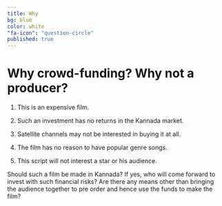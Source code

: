 ```yaml
---
title: Why
bg: blue
color: white
"fa-icon": "question-circle"
published: true
---
```


# **Why crowd-funding? Why not a producer?**

1. This is an expensive film.

2. Such an investment has no returns in the Kannada market.

3. Satellite channels may not be interested in buying it at all.

4. The film has no reason to have popular genre songs.

5. This script will not interest a star or his audience.


Should such a film be made in Kannada? If yes, who will come forward to invest with such financial risks? Are there any means other than bringing the audience together to pre order and hence use the funds to make the film?
